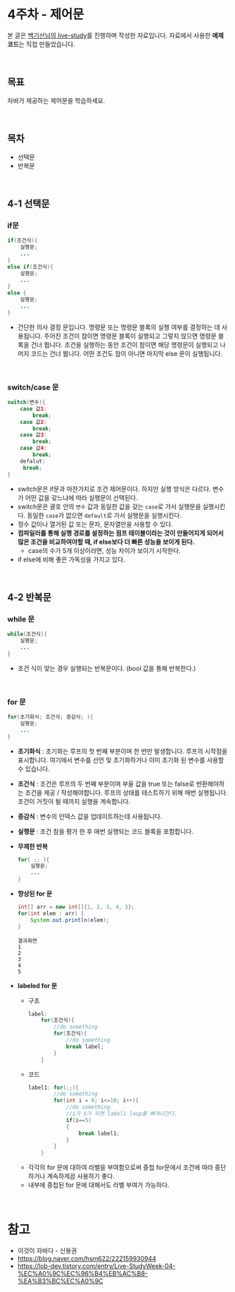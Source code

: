 # 4주차 - 제어문
본 글은 [백기선님의 live-study](https://github.com/whiteship/live-study/issues)를 진행하며 작성한 자료입니다. 자료에서 사용한 **예제 코드**는 직접 만들었습니다.

<br/>

## 목표
자바가 제공하는 제어문을 학습하세요.

<br/>

## 목차
* 선택문
* 반복문

<br/>

## 4-1 선택문
### **if문**

```java
if(조건식){
    실행문;
    ...
}
else if(조건식){
    실행문;
    ...
}
else {
    실행문;
    ...
}
```
* 간단한 의사 결정 문입니다. 명령문 또는 명령문 블록의 실행 여부를 결정하는 데 사용됩니다. 주어진 조건이 참이면 명령문 블록이 실행되고 그렇지 않으면 명령문 블록을 건너 뜁니다. 조건을 실행하는 동안 조건이 참이면 해당 명령문이 실행되고 나머지 코드는 건너 뜁니다. 어떤 조건도 참이 아니면 마지막 else 문이 실행됩니다.

<br/>

### **switch/case 문**

```java
switch(변수){
    case 값1:
        break;
    case 값2:
        break;
    case 값3:
        break;
    case 값4:
        break;
    defalut:
     break;
}
```
* switch문은 if문과 마찬가지로 조건 제어문이다. 하지만 실행 방식은 다르다. 변수가 어떤 값을 갖느냐에 따라 실행문이 선택된다.
* switch문은 괄호 안의 `변수` 값과 동일한 값을 갖는 `case`로 가서 실행문을 실행시킨다. 동일한 `case`가 없으면 `default`로 가서 실행문을 실행시킨다.
* 정수 값이나 열거된 값 또는 문자, 문자열만을 사용할 수 있다.
* **컴파일러를 통해 실행 경로를 설정하는 점프 테이블이라는 것이 만들어지게 되어서 많은 조건을 비교하여야할 때, if else보다 더 빠른 성능을 보이게 된다.**
    - case의 수가 5개 이상이라면, 성능 차이가 보이기 시작한다.
* if else에 비해 좋은 가독성을 가지고 있다.

<br/>

## 4-2 반복문

### **while 문**
```java
while(조건식){
    실행문;
    ...
}
```
* 조건 식이 맞는 경우 실행되는 반복문이다. (bool 값을 통해 반복한다.)

<br/>

### **for 문**

```java
for(초기화식; 조건식; 증감식; ){
    실행문;
    ...
}
```
* **초기화식** : 초기화는 루프의 첫 번째 부분이며 한 번만 발생합니다. 루프의 시작점을 표시합니다. 여기에서 변수를 선언 및 초기화하거나 이미 초기화 된 변수를 사용할 수 있습니다.
* **조건식** : 조건은 루프의 두 번째 부분이며 부울 값을 true 또는 false로 반환해야하는 조건을 제공 / 작성해야합니다. 루프의 상태를 테스트하기 위해 매번 실행됩니다. 조건이 거짓이 될 때까지 실행을 계속합니다.
* **증감식** : 변수의 인덱스 값을 업데이트하는데 사용됩니다.
* **실행문** : 조건 참을 평가 한 후 매번 실행되는 코드 블록을 포함합니다.

* **무제한 반복**

    ```java
    for( ;; ){
        실행문;
        ...
    }
    ```

* **향상된 for 문**
    ```java
    int[] arr = new int[]{1, 2, 3, 4, 5};
    for(int elem : arr) {
        System.out.println(elem);
    }
    ```
    ```
    결과화면
    1
    2
    3
    4
    5
    ```

* **labeled for 문**
  * 구조
      ```java
      label:
          for(조건식){
              //do something
              for(조건식){
                  //do something
                  break label;
              }
          }
      ```
  * 코드
      ```java
      label1: for(;;){
              //do something
              for(int i = 0; i<=10; i++){
                  //do something
                  //i가 5가 되면 label1 loop를 빠져나간다.
                  if(i==5)
                  {
                      break label1;
                  }
              }
          }
      ```
  * 각각의 for 문에 대하여 라벨을 부여함으로써 중첩 for문에서 조건에 따라 중단하거나 계속하게끔 사용하기 좋다.
  * 내부에 중첩된 for 문에 대해서도 라벨 부여가 가능하다.

<br/>

# 참고
* 이것이 자바다 - 신용권
* https://blog.naver.com/hsm622/222159930944
* https://lob-dev.tistory.com/entry/Live-StudyWeek-04-%EC%A0%9C%EC%96%B4%EB%AC%B8-%EA%B3%BC%EC%A0%9C